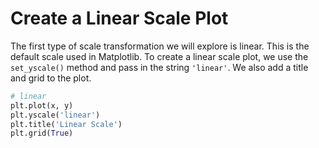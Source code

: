 # Create a Linear Scale Plot

The first type of scale transformation we will explore is linear. This is the default scale used in Matplotlib. To create a linear scale plot, we use the `set_yscale()` method and pass in the string `'linear'`. We also add a title and grid to the plot.

```python
# linear
plt.plot(x, y)
plt.yscale('linear')
plt.title('Linear Scale')
plt.grid(True)
```
